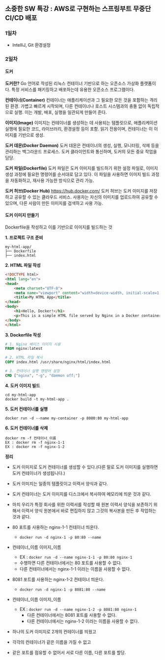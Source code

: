 ## 소중한 SW 특강 : AWS로 구현하는 스프링부트 무중단 CI/CD 배포

### 1일차
- IntelliJ, Git 환경설정

### 2일차
#### 도커
**도커란?**
Go 언어로 작성된 리눅스 컨테이너 기반으로 하는 오픈소스 가상화 플랫폼이다. 특정 서비스를 패키징하고 배포하는데 유용한 오픈소스 프로그램이다.

**컨테이너(Container)**
컨테이너는 애플리케이션과 그 필요한 모든 것을 포함하는 격리된 환경. 가볍고 빠르게 시작되며, 다른 컨테이너나 호스트 시스템과의 충돌 없이 독립적으로 실행. 이는 개발, 배포, 실행을 일관되게 만들어 준다.

**이미지(Image)**
이미지는 컨테이너를 생성하는 데 사용되는 템플릿으로, 애플리케이션 실행에 필요한 코드, 라이브러리, 환경설정 등이 포함. 읽기 전용이며, 컨테이너는 이 이미지를 기반으로 생성.

**도커 데몬(Docker Daemon)**
도커 데몬은 컨테이너의 생성, 실행, 모니터링, 삭제 등을 관리하는 백그라운드 프로세스. 도커 클라이언트와 통신하며, 도커의 모든 중요 작업을 담당.

**도커 파일(Dockerfile)**
도커 파일은 도커 이미지를 빌드하기 위한 설정 파일로, 이미지 생성 과정에 필요한 명령어를 순서대로 담고 있다. 이 파일을 사용하면 이미지 빌드 과정을 자동화하고, 재사용 가능한 방식으로 관리 가능.

**도커 허브(Docker Hub)**
https://hub.docker.com/
도커 허브는 도커 이미지를 저장하고 공유할 수 있는 클라우드 서비스. 사용자는 자신의 이미지를 업로드하여 공유할 수 있으며, 다른 사람이 만든 이미지를 검색하고 사용 가능.

#### 도커 이미지 만들기
Dockerfile을 작성하고 이를 기반으로 이미지를 빌드하는 것

**1. 프로젝트 구조 준비**
```
my-html-app/
├── Dockerfile
├── index.html
```
**2. HTML 파일 작성**
```html
<!DOCTYPE html>
<html lang="en">
<head>
    <meta charset="UTF-8">
    <meta name="viewport" content="width=device-width, initial-scale=1.0">
    <title>My HTML App</title>
</head>
<body>
    <h1>Hello, Docker!</h1>
    <p>This is a simple HTML file served by Nginx in a Docker container.</p>
</body>
</html>
```

**3. Dockerfile 작성**
```Dockerfile
# 1. Nginx 베이스 이미지 사용
FROM nginx:latest

# 2. HTML 파일 복사
COPY index.html /usr/share/nginx/html/index.html

# 3. 컨테이너 실행 명령어 설정
CMD ["nginx", "-g", "daemon off;"]

```

**4. 도커 이미지 빌드**
```
cd my-html-app
docker build -t my-html-app .
```

**5. 도커 컨테이너를 실행**
```
docker run -d --name my-container -p 8080:80 my-html-app
```

**6. 도커 컨테이너를 삭제**
```
docker rm -f 컨테이너_이름
EX : docker rm -f nginx-1-1
EX : docker rm -f nginx-1-2
```

**정리**
- 도커 이미지로 도커 컨테이너를 생성할 수 있다.(다른 말로 도커 이미지를 실행하면 도커 컨테이너가 생성됩니다.)
- 도커 이미지는 일종의 템플릿이고 이력서 양식과 같다.
- 도커 컨테이너는 도커 이미지를 디스크에서 복사하여 메모리에 띄운 것과 같다.

- 마치 우리가 특정 회사를 위한 이력서를 작성할 때 원본 이력서 양식을 보존하기 위해서 이력서 양식 원본에서 바로 편집하지 않고 그것의 복사본을 만든 후 작업하는 것과 같다. 
- 80 포트를 사용하는 nginx-1-1 컨테이너 띄운다.
    - `docker run -d nginx-1 -p 80:80 --name`
- 컨테이너_이름 이미지_이름
    - EX : `docker run -d --name nginx-1-1 -p 80:80 nginx-1`
    - 수행하면 다른 컨테이너에서는 80 포트를 사용할 수 없다.
    - 다른 컨테이너에서는 nginx-1-1 이라는 이름을 사용할 수 없다.

- 8081 포트를 사용하는 nginx-1-2 컨테이너 띄운다.
    - `docker run -d nginx-1 -p 8081:80 --name`
-  컨테이너_이름 이미지_이름
    - EX : `docker run -d --name nginx-1-2 -p 8081:80 nginx-1`
      - 다른 컨테이너에서는 8081 포트를 사용할 수 없다.
      - 다른 컨테이너에서는 nginx-1-2 이라는 이름을 사용할 수 없다.

- 하나의 도커 이미지로 2개의 컨테이너를 띄웠고
- 각각의 컨테이너가 같은 이름을 가질 수 없고
- 같은 포트를 점유할 수 없어서 서로 다른 이름, 다른 포트를 할당.



